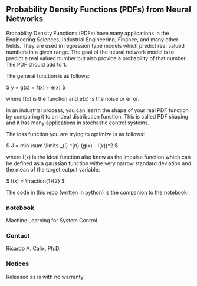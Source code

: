 ## Probability Density Functions (PDFs) from Neural Networks

Probability Density Functions (PDFs) have many applications in the Engineering Sciences, Industrial Engineering, Finance, and many other fields. They are used in regression type models which predict real valued numbers in a given range. The goal of the neural network model is to predict a real valued number but also provide a probability of that number. The PDF should add to 1. 

The general function is as follows:

$ y = g(x) = f(x) + e(x) $

where  f(x) is the function and e(x) is the noise or error. 

In an industrial process, you can learrn the shape of your real PDF function by comparing it to an ideal distribution function. This is called PDF shaping and it has many applications in stochastic control systems. 

The loss function you are trying to optimize is as follows:

$   J = min \sum \limits _{i} ^{n} (g(x) - I(x))^2 $

where I(x) is the ideal function also know as the impulse function which can be defined as a gaussian function withe very narrow standard deviation and the mean of the target output variable. 

$  I(x) =  \fraction{1}{2}   $

The code in this repo (written in python) is the companion to the notebook:

### notebook

Machine Learning for System Control




### Contact
Ricardo A. Calix, Ph.D.

### Notices
Released as is with no warranty


